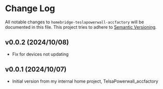 # Change Log

All notable changes to `homebridge-teslapowerwall-accfactory` will be documented in this file. This project tries to adhere to [Semantic Versioning](http://semver.org/).

## v0.0.2 (2024/10/08)

- Fix for devices not updating

## v0.0.1 (2024/10/07)

- Initial version from my internal home project, TelsaPowerwall_accfactory